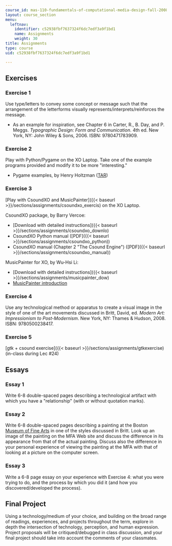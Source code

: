 ```yaml
---
course_id: mas-110-fundamentals-of-computational-media-design-fall-2008
layout: course_section
menu:
  leftnav:
    identifier: c52938fbf7637324f6dc7edf3a9f1bd1
    name: Assignments
    weight: 30
title: Assignments
type: course
uid: c52938fbf7637324f6dc7edf3a9f1bd1

---
```


Exercises
---------

### Exercise 1

Use type/letters to convey some concept or message such that the arrangement of the letterforms visually represents/interprets/reinforces the message.

*   As an example for inspiration, see Chapter 6 in Carter, R., B. Day, and P. Meggs. _Typographic Design: Form and Communication_. 4th ed. New York, NY: John Wiley & Sons, 2006. ISBN: 9780471783909.

### Exercise 2

Play with Python/Pygame on the XO Laptop. Take one of the example programs provided and modify it to be more "interesting."

*   Pygame examples, by Henry Holtzman ([TAR](/coursemedia/mas-110-fundamentals-of-computational-media-design-fall-2008/542695eafe45230310cdce21c0e74d6e_pygame_examples.tar))

### Exercise 3

[Play with CsoundXO and MusicPainter]({{< baseurl >}}/sections/assignments/csoundxo_exercis) on the XO Laptop.

CsoundXO package, by Barry Vercoe:

*   [Download with detailed instructions]({{< baseurl >}}/sections/assignments/csoundxo_downlo)
*   CsoundXO Python manual ([PDF]({{< baseurl >}}/sections/assignments/csoundxo_python))
*   CsoundXO manual (Chapter 2 "The Csound Engine") ([PDF]({{< baseurl >}}/sections/assignments/csoundxo_manual))

MusicPainter for XO, by Wu-Hsi Li:

*   [Download with detailed instructions]({{< baseurl >}}/sections/assignments/musicpainter_dow)
*   [MusicPainter introduction](http://web.media.mit.edu/~wuhsi/Musicpainter_en.html)

### Exercise 4

Use any technological method or apparatus to create a visual image in the style of one of the art movements discussed in Britt, David, ed. _Modern Art: Impressionism to Post-Modernism_. New York, NY: Thames & Hudson, 2008. ISBN: 9780500238417.

### Exercise 5

[gtk + csound exercise]({{< baseurl >}}/sections/assignments/gtkexercise) (in-class during Lec #24)

Essays
------

### Essay 1

Write 6-8 double-spaced pages describing a technological artifact with which you have a "relationship" (with or without quotation marks).

### Essay 2

Write 6-8 double-spaced pages describing a painting at the Boston [Museum of Fine Arts](http://www.mfa.org/) in one of the styles discussed in Britt. Look up an image of the painting on the MFA Web site and discuss the difference in its appearance from that of the actual painting. Discuss also the difference in your personal experience of viewing the painting at the MFA with that of looking at a picture on the computer screen.

### Essay 3

Write a 6-8 page essay on your experience with Exercise 4: what you were trying to do, and the process by which you did it (and how you discovered/developed the process).

Final Project
-------------

Using a technology/medium of your choice, and building on the broad range of readings, experiences, and projects throughout the term, explore in depth the intersection of technology, perception, and human expression. Project proposals will be critiqued/debugged in class discussion, and your final project should take into account the comments of your classmates.